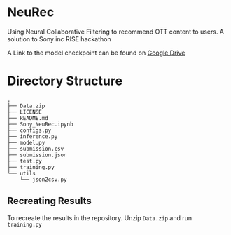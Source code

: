# NeuRec
Using Neural Collaborative Filtering to recommend OTT content to users. A solution to Sony inc RISE hackathon

A Link to the model checkpoint can be found on [Google Drive](https://drive.google.com/drive/folders/1--3T3Mn0L0UCAH0thAkINIL2I-hdKNNA?usp=sharing)

# Directory Structure
```commandline
.
├── Data.zip
├── LICENSE
├── README.md
├── Sony_NeuRec.ipynb
├── configs.py
├── inference.py
├── model.py
├── submission.csv
├── submission.json
├── test.py
├── training.py
└── utils
    └── json2csv.py

```

## Recreating Results
To recreate the results in the repository. Unzip `Data.zip` and run `training.py`
